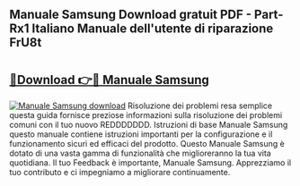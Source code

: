 ## Manuale Samsung Download gratuit PDF - Part-Rx1 Italiano Manuale dell'utente di riparazione FrU8t

# <h2><a href="http://dfbh1mh.blite.top/?on=Manuale+Samsung">🔗Download 👉🔴 Manuale Samsung</a></h2>

[![Manuale Samsung download](https://i.imgur.com/lujVjoI.png)](http://dfbh1mh.blite.top/?on=Manuale+Samsung)
Risoluzione dei problemi resa semplice questa guida fornisce preziose informazioni sulla risoluzione dei problemi comuni con il tuo nuovo REDDDDDDD. Istruzioni di base Manuale Samsung questo manuale contiene istruzioni importanti per la configurazione e il funzionamento sicuri ed efficaci del prodotto. Questo Manuale Samsung è dotato di una vasta gamma di funzionalità che miglioreranno la tua vita quotidiana. Il tuo Feedback è importante, Manuale Samsung. Apprezziamo il tuo contributo e ci impegniamo a migliorare continuamente.
